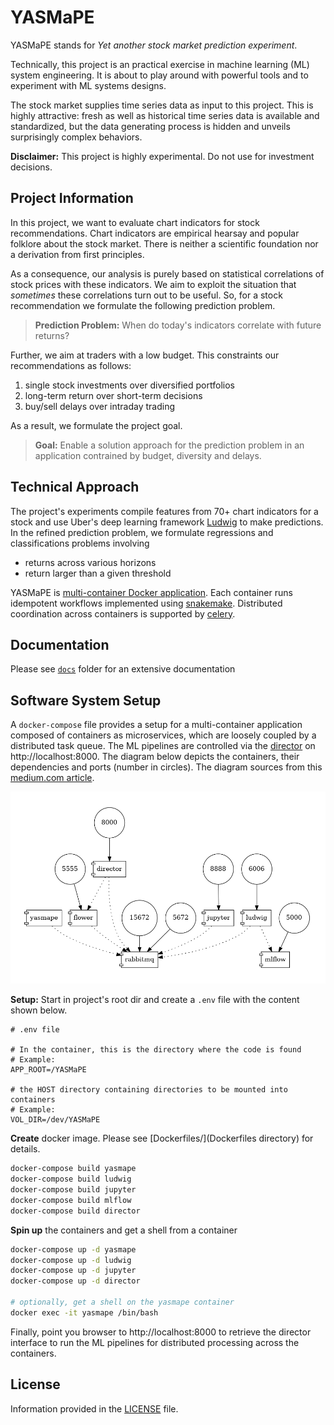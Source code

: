 # YASMaPE

YASMaPE stands for _Yet another stock market prediction experiment_.

Technically, this project is an practical exercise in machine learning (ML) system engineering. It is about to play around with powerful tools and to experiment with ML systems designs. 

The stock market supplies time series data as input to this project. This is highly attractive: fresh as well as historical time series data is available and standardized, but the data generating process is hidden and unveils surprisingly complex behaviors. 

**Disclaimer:** This project is highly experimental. Do not use for investment decisions.

## Project Information

In this project, we want to evaluate chart indicators for stock recommendations. Chart indicators are empirical hearsay and popular folklore about the stock market. There is neither a scientific foundation nor a derivation from first principles. 

As a consequence, our analysis is purely based on statistical correlations of stock prices with these indicators. We aim to exploit the situation that _sometimes_ these correlations turn out to be useful. So, for a stock recommendation we formulate the following prediction problem.

> **Prediction Problem:** When do today's indicators correlate with future returns?

Further, we aim at traders with a low budget. This constraints our recommendations as follows:

1. single stock investments over diversified portfolios
1. long-term return over short-term decisions
1. buy/sell delays over intraday trading

As a result, we formulate the project goal.

> **Goal:** Enable a solution approach for the prediction problem in an application contrained by budget, diversity and delays.


## Technical Approach

The project's experiments compile features from 70+ chart indicators for a stock and use Uber's deep learning framework [Ludwig](https://ludwig-ai.github.io/ludwig-docs/) to make predictions. In the refined prediction problem, we formulate regressions and classifications problems involving

* returns across various horizons
* return larger than a given threshold

YASMaPE is [multi-container Docker application](https://docs.docker.com/compose/). Each container runs idempotent workflows implemented using [snakemake](https://snakemake.readthedocs.io/en/stable/). Distributed coordination across containers is supported by [celery](https://docs.celeryq.dev/en/stable/index.html). 


## Documentation

Please see [`docs`](docs) folder for an extensive documentation 

## Software System Setup

A `docker-compose` file provides a setup for a multi-container application composed of containers as microservices, which are loosely coupled by a distributed task queue. The ML pipelines are controlled via the [director](https://ovh.github.io/celery-director/) on http://localhost:8000.
The diagram below depicts the containers, their dependencies and ports (number in circles). The diagram sources from this [medium.com article](https://medium.com/@krishnakummar/creating-block-diagrams-from-your-docker-compose-yml-da9d5a2450b4).

![docker-compose dependencies](docs/docker-compose.png)


**Setup:** Start in project's root dir and create a `.env` file with the content shown below.
```
# .env file

# In the container, this is the directory where the code is found
# Example:
APP_ROOT=/YASMaPE

# the HOST directory containing directories to be mounted into containers
# Example:
VOL_DIR=/dev/YASMaPE
```

**Create** docker image. Please see [Dockerfiles/](Dockerfiles directory) for details.

```bash
docker-compose build yasmape
docker-compose build ludwig
docker-compose build jupyter
docker-compose build mlflow
docker-compose build director
```

**Spin up** the containers and get a shell from a container
```bash
docker-compose up -d yasmape
docker-compose up -d ludwig
docker-compose up -d jupyter
docker-compose up -d director

# optionally, get a shell on the yasmape container
docker exec -it yasmape /bin/bash
```

Finally, point you browser to http://localhost:8000 to retrieve the director interface to run the ML pipelines for distributed processing across the containers.

## License

Information provided in the [LICENSE](LICENSE) file.
